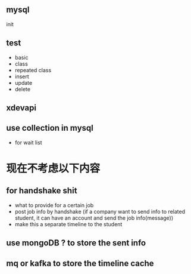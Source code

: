 
## mysql
init

## test
- basic
- class
- repeated class
- insert
- update
- delete

## xdevapi

## use collection in mysql
- for wait list












# 现在不考虑以下内容






## for handshake shit
- what to provide for a certain job
- post job info by handshake 
(if a company want to send info to related student, it can have an account and send the job info(message))
- make this a separate timeline to the student  

## use mongoDB ? to store the sent info

## mq or kafka to store the timeline cache

